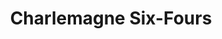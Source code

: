 ---
title: "Charlemagne Six-Fours"
url: /six-fours-les-plages/charlemagne-six-fours/
shop: livres
---